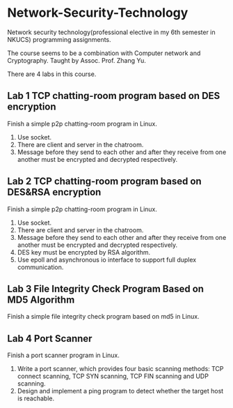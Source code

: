 # Network-Security-Technology

Network security technology(professional elective in my 6th semester in NKUCS) programming assignments.

The course seems to be a combination with Computer network and Cryptography. Taught by Assoc. Prof. Zhang Yu.

There are 4 labs in this course.

## Lab 1 TCP chatting-room program based on DES encryption

Finish a simple p2p chatting-room program in Linux.

1. Use socket. 
2. There are client and server in the chatroom.
3. Message before they send to each other and after they receive from one another must be encrypted and decrypted respectively.

## Lab 2 TCP chatting-room program based on DES&RSA encryption

Finish a simple p2p chatting-room program in Linux.

1. Use socket.
2. There are client and server in the chatroom.
3. Message before they send to each other and after they receive from one another must be encrypted and decrypted respectively.
4. DES key must be encrypted by RSA algorithm.
5. Use epoll and asynchronous io interface to support full duplex communication.

## Lab 3 File Integrity Check Program Based on MD5 Algorithm

Finish a simple file integrity check program based on md5 in Linux.

## Lab 4 Port Scanner

Finish a port scanner program in Linux.

1. Write a port scanner, which provides four basic scanning methods: TCP connect scanning, TCP SYN scanning, TCP FIN scanning and UDP scanning.
2. Design and implement a ping program to detect whether the target host is reachable.
